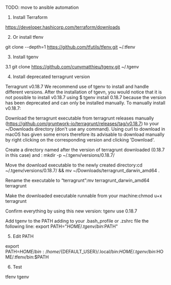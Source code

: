 TODO: move to ansible automation

1. Install Terraform

https://developer.hashicorp.com/terraform/downloads

2. Or install tfenv

git clone --depth=1 https://github.com/tfutils/tfenv.git ~/.tfenv

3. Install tgenv

3.1 git clone https://github.com/cunymatthieu/tgenv.git ~/.tgenv

4. Install deprecated terragrunt version

Terragrunt v0.18.7 We recommend use of tgenv to install and handle different versions. After the installation of tgevn, you would notice that it is not possible to install v0.18.7 using $ tgenv install 0.18.7 because the version has been deprecated and can only be installed manually. To manually install v0.18.7: 

Download the terragrunt executable from terragrunt releases manually (https://github.com/gruntwork-io/terragrunt/releases/tag/v0.18.7) to your ~/Downloads directory (don't use any command). Using curl to download in macOS has given some errors therefore its advisable to download manually by right clicking on the corresponding version and clicking 'Download'.

Create a directory named after the version of terragrunt downloaded (0.18.7 in this case) and : mkdir -p  ~/.tgenv/versions/0.18.7/ 

Move the download executable to the newly created directory:cd ~/.tgenv/versions/0.18.7/ && mv ~/Downloads/terragrunt_darwin_amd64 .

Rename the executable to “terragrunt”:mv terragrunt_darwin_amd64 terragrunt

Make the downloaded executable runnable from your machine:chmod u+x terragrunt

Confirm everything by using this new version: tgenv use 0.18.7

Add tgenv to the PATH adding to your .bash_profile or .zshrc file the following line: export PATH="$HOME/.tgenv/bin:$PATH"

5. Edit PATH

export PATH=$HOME/bin:/home/${DEFAULT_USER}/.local/bin:$HOME/.tgenv/bin:$HOME/.tfenv/bin:$PATH

6. Test 

tfenv
tgenv